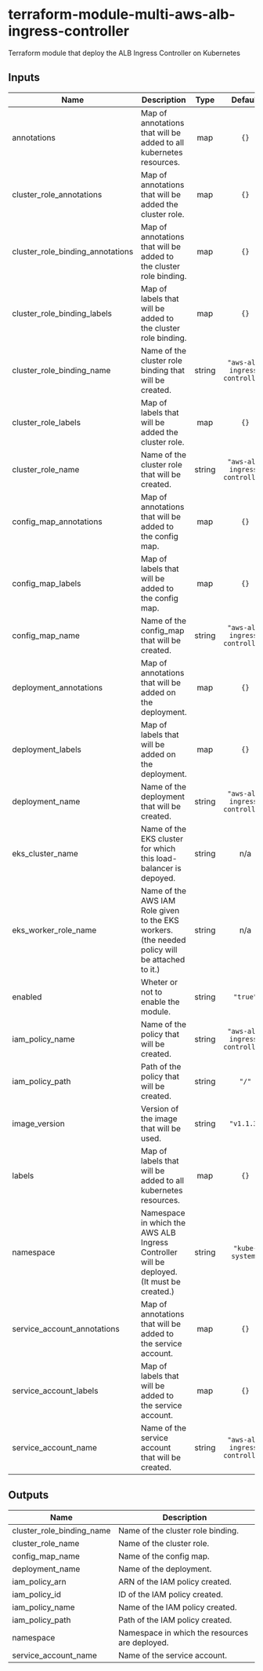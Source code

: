# terraform-module-multi-aws-alb-ingress-controller

Terraform module that deploy the ALB Ingress Controller on Kubernetes

<!-- BEGINNING OF PRE-COMMIT-TERRAFORM DOCS HOOK -->
## Inputs

| Name | Description | Type | Default | Required |
|------|-------------|:----:|:-----:|:-----:|
| annotations | Map of annotations that will be added to all kubernetes resources. | map | `{}` | no |
| cluster\_role\_annotations | Map of annotations that will be added the cluster role. | map | `{}` | no |
| cluster\_role\_binding\_annotations | Map of annotations that will be added to the cluster role binding. | map | `{}` | no |
| cluster\_role\_binding\_labels | Map of labels that will be added to the cluster role binding. | map | `{}` | no |
| cluster\_role\_binding\_name | Name of the cluster role binding that will be created. | string | `"aws-alb-ingress-controller"` | no |
| cluster\_role\_labels | Map of labels that will be added the cluster role. | map | `{}` | no |
| cluster\_role\_name | Name of the cluster role that will be created. | string | `"aws-alb-ingress-controller"` | no |
| config\_map\_annotations | Map of annotations that will be added to the config map. | map | `{}` | no |
| config\_map\_labels | Map of labels that will be added to the config map. | map | `{}` | no |
| config\_map\_name | Name of the config_map that will be created. | string | `"aws-alb-ingress-controller"` | no |
| deployment\_annotations | Map of annotations that will be added on the deployment. | map | `{}` | no |
| deployment\_labels | Map of labels that will be added on the deployment. | map | `{}` | no |
| deployment\_name | Name of the deployment that will be created. | string | `"aws-alb-ingress-controller"` | no |
| eks\_cluster\_name | Name of the EKS cluster for which this load-balancer is depoyed. | string | n/a | yes |
| eks\_worker\_role\_name | Name of the AWS IAM Role given to the EKS workers. (the needed policy will be attached to it.) | string | n/a | yes |
| enabled | Wheter or not to enable the module. | string | `"true"` | no |
| iam\_policy\_name | Name of the policy that will be created. | string | `"aws-alb-ingress-controller"` | no |
| iam\_policy\_path | Path of the policy that will be created. | string | `"/"` | no |
| image\_version | Version of the image that will be used. | string | `"v1.1.3"` | no |
| labels | Map of labels that will be added to all kubernetes resources. | map | `{}` | no |
| namespace | Namespace in which the AWS ALB Ingress Controller will be deployed. (It must be created.) | string | `"kube-system"` | no |
| service\_account\_annotations | Map of annotations that will be added to the service account. | map | `{}` | no |
| service\_account\_labels | Map of labels that will be added to the service account. | map | `{}` | no |
| service\_account\_name | Name of the service account that will be created. | string | `"aws-alb-ingress-controller"` | no |

## Outputs

| Name | Description |
|------|-------------|
| cluster\_role\_binding\_name | Name of the cluster role binding. |
| cluster\_role\_name | Name of the cluster role. |
| config\_map\_name | Name of the config map. |
| deployment\_name | Name of the deployment. |
| iam\_policy\_arn | ARN of the IAM policy created. |
| iam\_policy\_id | ID of the IAM policy created. |
| iam\_policy\_name | Name of the IAM policy created. |
| iam\_policy\_path | Path of the IAM policy created. |
| namespace | Namespace in which the resources are deployed. |
| service\_account\_name | Name of the service account. |

<!-- END OF PRE-COMMIT-TERRAFORM DOCS HOOK -->
